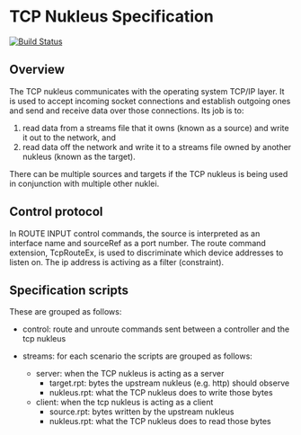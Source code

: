 # TCP Nukleus Specification

[![Build Status][build-status-image]][build-status]

[build-status-image]: https://travis-ci.org/reaktivity/nukleus-tcp.spec.svg?branch=develop
[build-status]: https://travis-ci.org/reaktivity/nukleus-tcp.spec

## Overview

The TCP nukleus communicates with the operating system TCP/IP layer. It is used to accept incoming socket connections and establish outgoing ones and send and receive data over those connections.  Its job is to:
1. read data from a streams file that it owns (known as a source) and write it out to the network, and
2. read data off the network and write it to a streams file owned by another nukleus (known as the target).

There can be multiple sources and targets if the TCP nukleus is being used in conjunction with multiple other nuklei.

## Control protocol

In ROUTE INPUT control commands, the source is interpreted as an interface name and sourceRef as a port number.
The route command extension, TcpRouteEx, is used to discriminate which device addresses to listen on. The ip address is activing as a filter (constraint). 

## Specification scripts

These are grouped as follows:

- control: route and unroute commands sent between a controller and the tcp nukleus

- streams: for each scenario the scripts are grouped as follows:
  - server: when the TCP nukleus is acting as a server 
    - target.rpt: bytes the upstream nukleus (e.g. http) should observe
    - nukleus.rpt: what the TCP nukleus does to write those bytes
  - client: when the tcp nukleus is acting as a client
    - source.rpt: bytes written by the upstream nukleus
    - nukleus.rpt: what the TCP nukleus does to read those bytes
    